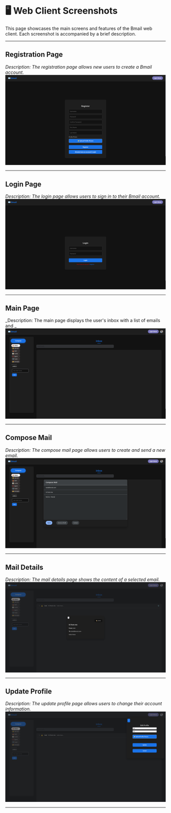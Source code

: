 # 🖥️ Web Client Screenshots
This page showcases the main screens and features of the Bmail web client.
Each screenshot is accompanied by a brief description.

---

## Registration Page
_Description: The registration page allows new users to create a Bmail account._
![register page](assets/web-screenshots/register-page.png)

---

## Login Page
_Description: The login page allows users to sign in to their Bmail account._
![login page](assets/web-screenshots/login-page.png)

---

## Main Page
_Description: The main page displays the user's inbox with a list of emails and _
![main page](assets/web-screenshots/main-page.png)

---

## Compose Mail
_Description: The compose mail page allows users to create and send a new email._
![compose mail](assets/web-screenshots/compose-mail.png)

---

## Mail Details
_Description: The mail details page shows the content of a selected email._
![mail details](assets/web-screenshots/mail-details.png)

---

## Update Profile
_Description: The update profile page allows users to change their account information._
![update profile](assets/web-screenshots/update-profile.png)

---
